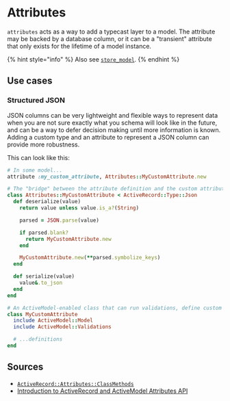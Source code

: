 # Attributes

`attributes` acts as a way to add a typecast layer to a model. The attribute may be backed by a database column, or it can be a "transient" attribute that only exists for the lifetime of a model instance.

{% hint style="info" %}
Also see [`store_model`](https://github.com/DmitryTsepelev/store_model).
{% endhint %}

## Use cases

### Structured JSON

JSON columns can be very lightweight and flexible ways to represent data when you are not sure exactly what you schema will look like in the future, and can be a way to defer decision making until more information is known. Adding a custom type and an attribute to represent a JSON column can provide more robustness.

This can look like this:

```ruby
# In some model...
attribute :my_custom_attribute, Attributes::MyCustomAttribute.new
```

```ruby
# The "bridge" between the attribute definition and the custom attribute type
class Attributes::MyCustomAttribute < ActiveRecord::Type::Json
  def deserialize(value)
    return value unless value.is_a?(String)

    parsed = JSON.parse(value)

    if parsed.blank?
      return MyCustomAttribute.new
    end

    MyCustomAttribute.new(**parsed.symbolize_keys)
  end

  def serialize(value)
    value&.to_json
  end
end
```

```ruby
# An ActiveModel-enabled class that can run validations, define custom comparators, etc.
class MyCustomAttribute
  include ActiveModel::Model
  include ActiveModel::Validations

  # ...definitions
end
```

## Sources

* [`ActiveRecord::Attributes::ClassMethods`](https://api.rubyonrails.org/classes/ActiveRecord/Attributes/ClassMethods.html)
* [Introduction to ActiveRecord and ActiveModel Attributes API](https://karolgalanciak.com/blog/2016/12/04/introduction-to-activerecord-and-activemodel-attributes-api/)

